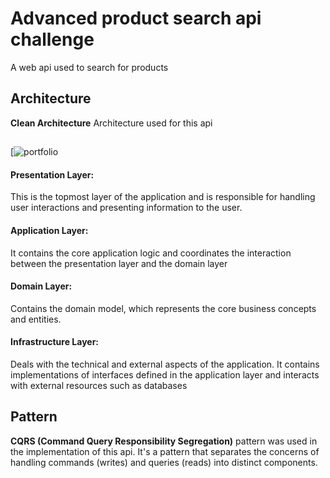 
# Advanced product search api challenge

A web api used to search for products


## Architecture

**Clean Architecture** Architecture used for this api


## 
[![portfolio](https://miro.medium.com/v2/resize:fit:640/0*Rou74nFJusFbVLgQ)

#### Presentation Layer:

This is the topmost layer of the application and is responsible for handling user interactions and presenting information to the user.

#### Application Layer:

It contains the core application logic and coordinates the interaction between the presentation layer and the domain layer

#### Domain Layer:

Contains the domain model, which represents the core business concepts and entities.

#### Infrastructure Layer:

Deals with the technical and external aspects of the application.
It contains implementations of interfaces defined in the application layer and interacts with external resources such as databases



## Pattern

**CQRS (Command Query Responsibility Segregation)** pattern was used in the implementation of this api.  It's a pattern that separates the concerns of handling commands (writes) and queries (reads) into distinct components.



